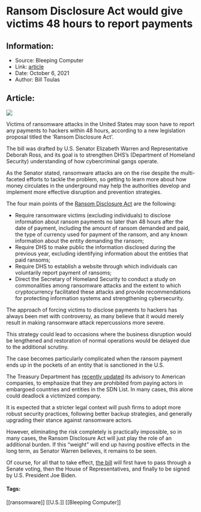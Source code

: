 # Ransom Disclosure Act would give victims 48 hours to report payments
### 

## Information:
+ Source: Bleeping Computer
+ Link: [article](https://www.bleepingcomputer.com/news/legal/ransom-disclosure-act-would-give-victims-48-hours-to-report-payments/)
+ Date: October 6, 2021
+ Author: Bill Toulas


## Article:
![](https://www.bleepstatic.com/content/hl-images/2020/12/07/US--Capitol-Congress.jpg?rand=995167561)


Victims of ransomware attacks in the United States may soon have to report any payments to hackers within 48 hours, according to a new legislation proposal titled the ‘Ransom Disclosure Act’.


The bill was drafted by U.S. Senator Elizabeth Warren and Representative Deborah Ross, and its goal is to strengthen DHS’s (Department of Homeland Security) understanding of how cybercriminal gangs operate.


As the Senator stated, ransomware attacks are on the rise despite the multi-faceted efforts to tackle the problem, so getting to learn more about how money circulates in the underground may help the authorities develop and implement more effective disruption and prevention strategies.


The four main points of the [Ransom Disclosure Act](https://www.warren.senate.gov/newsroom/press-releases/warren-and-ross-introduce-bill-to-require-disclosures-of-ransomware-payments) are the following:


* Require ransomware victims (excluding individuals) to disclose information about ransom payments no later than 48 hours after the date of payment, including the amount of ransom demanded and paid, the type of currency used for payment of the ransom, and any known information about the entity demanding the ransom;
* Require DHS to make public the information disclosed during the previous year, excluding identifying information about the entities that paid ransoms;
* Require DHS to establish a website through which individuals can voluntarily report payment of ransoms;
* Direct the Secretary of Homeland Security to conduct a study on commonalities among ransomware attacks and the extent to which cryptocurrency facilitated these attacks and provide recommendations for protecting information systems and strengthening cybersecurity.


The approach of forcing victims to disclose payments to hackers has always been met with controversy, as many believe that it would merely result in making ransomware attack repercussions more severe.


This strategy could lead to occasions where the business disruption would be lengthened and restoration of normal operations would be delayed due to the additional scrutiny.


The case becomes particularly complicated when the ransom payment ends up in the pockets of an entity that is sanctioned in the U.S.


The Treasury Department has [recently updated](https://www.mondaq.com/unitedstates/fin-tech/1118084/treasury-department-issues-updated-advisory-on-potential-sanctions-for-making-ransomware-payments) its advisory to American companies, to emphasize that they are prohibited from paying actors in embargoed countries and entities in the SDN List. In many cases, this alone could deadlock a victimized company.


It is expected that a stricter legal context will push firms to adopt more robust security practices, following better backup strategies, and generally upgrading their stance against ransomware actors.


However, eliminating the risk completely is practically impossible, so in many cases, the Ransom Disclosure Act will just play the role of an additional burden. If this “weight” will end up having positive effects in the long term, as Senator Warren believes, it remains to be seen.


Of course, for all that to take effect, [the bill](https://www.congress.gov/bill/117th-congress/senate-bill/2926/actions) will first have to pass through a Senate voting, then the House of Representatives, and finally to be signed by U.S. President Joe Biden. 




#### Tags:
[[ransomware]] [[U.S.]] [[Bleeping Computer]]
